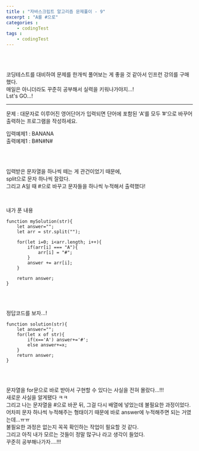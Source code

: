 ```yaml
---
title : "자바스크립트 알고리즘 문제풀이 - 9"
excerpt : "A를 #으로"
categories : 
    - codingTest
tags : 
    - codingTest
---
```



<br><br> 

코딩테스트를 대비하여 문제를 한개씩 풀어보는 게 좋을 것 같아서 인프런 강의를 구매했다.  
매일은 아니더라도 꾸준히 공부해서 실력을 키워나가야지...!  
Lst's GO...!  

---
문제 : 대문자로 이루어진 영어단어가 입력되면 단어에 포함된 ‘A'를 모두 ’#‘으로 바꾸어 출력하는 프로그램을 작성하세요.   

입력예제1 : BANANA  
출력예제1 : B#N#N#    

<br><br>

입력받은 문자열을 하나씩 떼는 게 관건이었기 때문에,  
split으로 문자 하나씩 잘랐다.  
그리고 A일 때 #으로 바꾸고 문자들을 하나씩 누적해서 출력했다!  



<br>

내가 푼 내용  

```
function mySolution(str){
    let answer="";
    let arr = str.split("");

    for(let i=0; i<arr.length; i++){
        if(arr[i] === "A"){
            arr[i] = "#";
        }
        answer += arr[i];
    }

    return answer;
}
```   

<br><br>   

정답코드를 보자...!   

```  
function solution(str){
    let answer="";
    for(let x of str){
        if(x=='A') answer+='#';
        else answer+=x;
    }
    return answer;
}
```   

<br><br>   

문자열을 for문으로 바로 받아서 구현할 수 있다는 사실을 전혀 몰랐다...!!!  
새로운 사실을 알게됐다 ㅋㅋ  
그리고 나는 문자열을 #으로 바꾼 뒤, 그걸 다시 배열에 넣었는데 불필요한 과정이었다.  
어차피 문자 하나씩 누적해주는 형태이기 때문에 바로 answer에 누적해주면 되는 거였는데...ㅠㅠ  
불필요한 과정은 없는지 꼭꼭 확인하는 작업이 필요할 것 같다.  
그리고 아직 내가 모르는 것들이 정말 많구나 라고 생각이 들었다.  
꾸준히 공부해나가자....!!!  
<br><br>   





